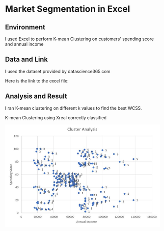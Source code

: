# Market Segmentation in Excel  

## Environment
I used Excel to perform K-mean Clustering on customers' spending score and annual income

## Data and Link
I used the dataset provided by datascience365.com

Here is the link to the excel file:

## Analysis and Result

I ran K-mean clustering on different k values to find the best WCSS.

K-mean Clustering using Xreal correctly classified 

![Cluster](./image/clusterresult.JPG)
